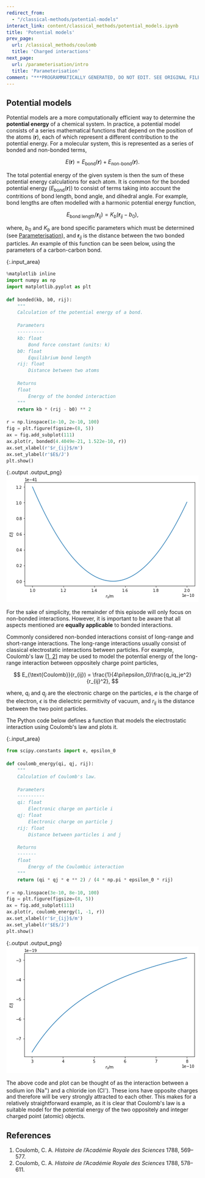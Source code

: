 ```yaml
---
redirect_from:
  - "/classical-methods/potential-models"
interact_link: content/classical_methods/potential_models.ipynb
title: 'Potential models'
prev_page:
  url: /classical_methods/coulomb
  title: 'Charged interactions'
next_page:
  url: /parameterisation/intro
  title: 'Parameterisation'
comment: "***PROGRAMMATICALLY GENERATED, DO NOT EDIT. SEE ORIGINAL FILES IN /content***"
---
```


## Potential models

Potential models are a more computationally efficient way to determine the **potential energy** of a chemical system. 
In practice, a potential model consists of a series mathematical functions that depend on the position of the atoms ($\mathbf{r}$), each of which represent a different contribution to the potential energy. 
For a molecular system, this is represented as a series of bonded and non-bonded terms, 

$$ E(\mathbf{r}) = E_{\text{bond}}(\mathbf{r}) + E_{\text{non-bond}}(\mathbf{r}). $$

The total potential energy of the given system is then the sum of these potential energy calculations for each atom. 
It is common for the bonded potential energy $( E_{\text{bond}}(\mathbf{r}) )$ to consist of terms taking into account the contritions of bond length, bond angle, and dihedral angle. 
For example, bond lengths are often modelled with a harmonic potential energy function, 

$$ E_{\text{bond length}}(\mathbf{r}_{ij}) = K_b(\mathbf{r}_{ij} - b_0), $$

where, $b_0$ and $K_b$ are bond specific parameters which must be determined (see [Parameterisation](http://pythoninchemistry.org/sim_and_scat/parameterisation/intro)), and $\mathbf{r}_{ij}$ is the distance between the two bonded particles. 
An example of this function can be seen below, using the parameters of a carbon-carbon bond.



{:.input_area}
```python
%matplotlib inline
import numpy as np
import matplotlib.pyplot as plt

def bonded(kb, b0, rij):
    """
    Calculation of the potential energy of a bond.
    
    Parameters
    ----------
    kb: float
        Bond force constant (units: k)
    b0: float 
        Equilibrium bond length
    rij: float
        Distance between two atoms
    
    Returns
    float
        Energy of the bonded interaction
    """
    return kb * (rij - b0) ** 2

r = np.linspace(1e-10, 2e-10, 100)
fig = plt.figure(figsize=(8, 5))
ax = fig.add_subplot(111)
ax.plot(r, bonded(4.4049e-21, 1.522e-10, r))
ax.set_xlabel(r'$r_{ij}$/m')
ax.set_ylabel(r'$E$/J')
plt.show()
```



{:.output .output_png}
![png](../images/classical_methods/potential_models_1_0.png)



For the sake of simplicity, the remainder of this episode will only focus on non-bonded interactions. 
However, it is important to be aware that all aspects mentioned are **equally applicable** to bonded interactions.

Commonly considered non-bonded interactions consist of long-range and short-range interactions. 
The long-range interactions usually consist of classical electrostatic interactions between particles. 
For example, Coulomb's law [[1, 2](#references)] may be used to model the potential energy of the long-range interaction between oppositely charge point particles,

$$ E_{\text{Coulomb}}(r_{ij}) = \frac{1}{4\pi\epsilon_0}\frac{q_iq_je^2}{r_{ij}^2}, $$ 

where, $q_i$ and $q_j$ are the electronic charge on the particles, $e$ is the charge of the electron, $\epsilon$ is the dielectric permitivity of vacuum, and $r_{ij}$ is the distance between the two point particles. 

The Python code below defines a function that models the electrostatic interaction using Coulomb's law and plots it.



{:.input_area}
```python
from scipy.constants import e, epsilon_0

def coulomb_energy(qi, qj, rij):
    """
    Calculation of Coulomb's law.
    
    Parameters
    ----------
    qi: float
        Electronic charge on particle i
    qj: float
        Electronic charge on particle j
    rij: float 
        Distance between particles i and j
        
    Returns
    -------
    float
        Energy of the Coulombic interaction
    """
    return (qi * qj * e ** 2) / (4 * np.pi * epsilon_0 * rij)

r = np.linspace(3e-10, 8e-10, 100)
fig = plt.figure(figsize=(8, 5))
ax = fig.add_subplot(111)
ax.plot(r, coulomb_energy(1, -1, r))
ax.set_xlabel(r'$r_{ij}$/m')
ax.set_ylabel(r'$E$/J')
plt.show()
```



{:.output .output_png}
![png](../images/classical_methods/potential_models_3_0.png)



The above code and plot can be thought of as the interaction between a sodium ion (Na<sup>+</sup>) and a chloride ion (Cl<sup>-</sup>).
These ions have opposite charges and therefore will be very strongly attracted to each other.
This makes for a relatively straightforward example, as it is clear that Coulomb's law is a suitable model for the potential energy of the two oppositely and integer charged point (atomic) objects. 

## References

1. Coulomb, C. A. *Histoire de l’Académie Royale des Sciences* 1788, 569–577.
2. Coulomb, C. A. *Histoire de l’Académie Royale des Sciences* 1788, 578–611.
